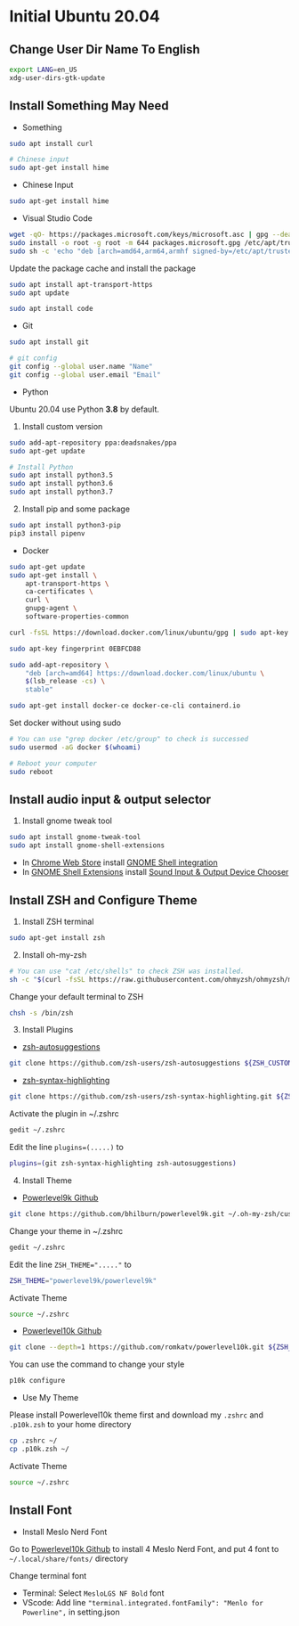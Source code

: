 # Initial Ubuntu 20.04

## Change User Dir Name To English

```sh
export LANG=en_US
xdg-user-dirs-gtk-update
```

## Install Something May Need

- Something

```sh
sudo apt install curl

# Chinese input
sudo apt-get install hime
```

- Chinese Input

```sh
sudo apt-get install hime
```

- Visual Studio Code

```sh
wget -qO- https://packages.microsoft.com/keys/microsoft.asc | gpg --dearmor > packages.microsoft.gpg
sudo install -o root -g root -m 644 packages.microsoft.gpg /etc/apt/trusted.gpg.d/
sudo sh -c 'echo "deb [arch=amd64,arm64,armhf signed-by=/etc/apt/trusted.gpg.d/packages.microsoft.gpg] https://packages.microsoft.com/repos/code stable main" > /etc/apt/sources.list.d/vscode.list'
```

Update the package cache and install the package

```sh
sudo apt install apt-transport-https
sudo apt update

sudo apt install code
```

- Git

```sh
sudo apt install git

# git config
git config --global user.name "Name"
git config --global user.email "Email"
```

- Python

Ubuntu 20.04 use Python **3.8** by default.

1. Install custom version

```sh
sudo add-apt-repository ppa:deadsnakes/ppa
sudo apt-get update

# Install Python
sudo apt install python3.5
sudo apt install python3.6
sudo apt install python3.7
```

2. Install pip and some package

```sh
sudo apt install python3-pip
pip3 install pipenv
```

- Docker

```sh
sudo apt-get update
sudo apt-get install \
    apt-transport-https \
    ca-certificates \
    curl \
    gnupg-agent \
    software-properties-common

curl -fsSL https://download.docker.com/linux/ubuntu/gpg | sudo apt-key add -

sudo apt-key fingerprint 0EBFCD88

sudo add-apt-repository \
    "deb [arch=amd64] https://download.docker.com/linux/ubuntu \
    $(lsb_release -cs) \
    stable"

sudo apt-get install docker-ce docker-ce-cli containerd.io
```

Set docker without using sudo

```sh
# You can use "grep docker /etc/group" to check is successed
sudo usermod -aG docker $(whoami)

# Reboot your computer
sudo reboot
```

## Install audio input & output selector

1. Install gnome tweak tool

```sh
sudo apt install gnome-tweak-tool
sudo apt install gnome-shell-extensions
```

- In [Chrome Web Store](https://chrome.google.com/webstore/category/extensions) install [GNOME Shell integration](https://chrome.google.com/webstore/detail/gnome-shell-integration/gphhapmejobijbbhgpjhcjognlahblep)
- In [GNOME Shell Extensions](https://extensions.gnome.org) install [Sound Input & Output Device Chooser](https://extensions.gnome.org/extension/906/sound-output-device-chooser/)

## Install ZSH and Configure Theme

1. Install ZSH terminal

```sh
sudo apt-get install zsh
```

2. Install oh-my-zsh

```sh
# You can use "cat /etc/shells" to check ZSH was installed.
sh -c "$(curl -fsSL https://raw.githubusercontent.com/ohmyzsh/ohmyzsh/master/tools/install.sh)"
```

Change your default terminal to ZSH

```sh
chsh -s /bin/zsh
```

3. Install Plugins

- [zsh-autosuggestions](https://github.com/zsh-users/zsh-syntax-highlighting)

```sh
git clone https://github.com/zsh-users/zsh-autosuggestions ${ZSH_CUSTOM:-~/.oh-my-zsh/custom}/plugins/zsh-autosuggestions
```

- [zsh-syntax-highlighting](https://github.com/zsh-users/zsh-syntax-highlighting)

```sh
git clone https://github.com/zsh-users/zsh-syntax-highlighting.git ${ZSH_CUSTOM:-~/.oh-my-zsh/custom}/plugins/zsh-syntax-highlighting
```

Activate the plugin in ~/.zshrc

```sh
gedit ~/.zshrc
```

Edit the line `plugins=(.....)` to

```sh
plugins=(git zsh-syntax-highlighting zsh-autosuggestions)
```

4. Install Theme

- [Powerlevel9k Github](https://github.com/Powerlevel9k/powerlevel9k)

```sh
git clone https://github.com/bhilburn/powerlevel9k.git ~/.oh-my-zsh/custom/themes/powerlevel9k
```

Change your theme in ~/.zshrc

```sh
gedit ~/.zshrc
```

Edit the line `ZSH_THEME="....."` to

```sh
ZSH_THEME="powerlevel9k/powerlevel9k"
```

Activate Theme

```sh
source ~/.zshrc
```

- [Powerlevel10k Github](https://github.com/romkatv/powerlevel10k#meslo-nerd-font-patched-for-powerlevel10k)

```sh
git clone --depth=1 https://github.com/romkatv/powerlevel10k.git ${ZSH_CUSTOM:-$HOME/.oh-my-zsh/custom}/themes/powerlevel10k
```

You can use the command to change your style

```sh
p10k configure
```

- Use My Theme

Please install Powerlevel10k theme first and download my `.zshrc` and `.p10k.zsh` to your home directory

```sh
cp .zshrc ~/
cp .p10k.zsh ~/
```

Activate Theme

```sh
source ~/.zshrc
```

## Install Font

- Install Meslo Nerd Font

Go to [Powerlevel10k Github](https://github.com/romkatv/powerlevel10k#meslo-nerd-font-patched-for-powerlevel10k) to install 4 Meslo Nerd Font, and put 4 font to `~/.local/share/fonts/` directory

Change terminal font

- Terminal: Select `MesloLGS NF Bold` font
- VScode: Add line `"terminal.integrated.fontFamily": "Menlo for Powerline",` in setting.json